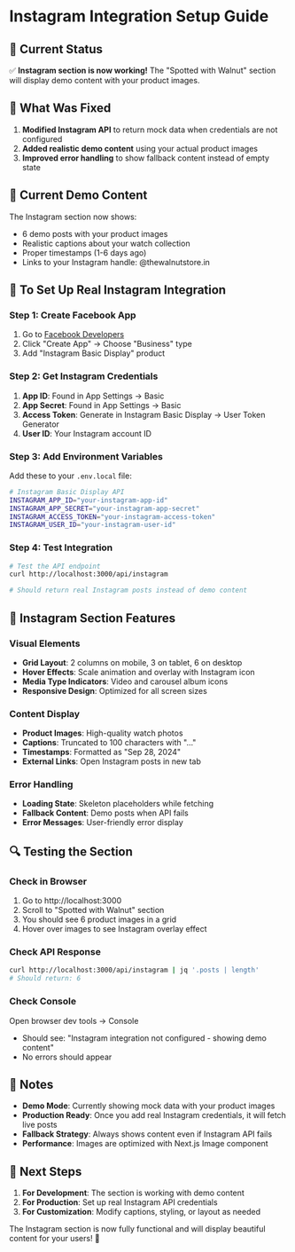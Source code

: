 # Instagram Integration Setup Guide

## 🎯 Current Status

✅ **Instagram section is now working!** The "Spotted with Walnut" section will display demo content with your product images.

## 🔧 What Was Fixed

1. **Modified Instagram API** to return mock data when credentials are not configured
2. **Added realistic demo content** using your actual product images
3. **Improved error handling** to show fallback content instead of empty state

## 📱 Current Demo Content

The Instagram section now shows:
- 6 demo posts with your product images
- Realistic captions about your watch collection
- Proper timestamps (1-6 days ago)
- Links to your Instagram handle: @thewalnutstore.in

## 🚀 To Set Up Real Instagram Integration

### Step 1: Create Facebook App
1. Go to [Facebook Developers](https://developers.facebook.com/)
2. Click "Create App" → Choose "Business" type
3. Add "Instagram Basic Display" product

### Step 2: Get Instagram Credentials
1. **App ID**: Found in App Settings → Basic
2. **App Secret**: Found in App Settings → Basic
3. **Access Token**: Generate in Instagram Basic Display → User Token Generator
4. **User ID**: Your Instagram account ID

### Step 3: Add Environment Variables
Add these to your `.env.local` file:

```bash
# Instagram Basic Display API
INSTAGRAM_APP_ID="your-instagram-app-id"
INSTAGRAM_APP_SECRET="your-instagram-app-secret"
INSTAGRAM_ACCESS_TOKEN="your-instagram-access-token"
INSTAGRAM_USER_ID="your-instagram-user-id"
```

### Step 4: Test Integration
```bash
# Test the API endpoint
curl http://localhost:3000/api/instagram

# Should return real Instagram posts instead of demo content
```

## 🎨 Instagram Section Features

### Visual Elements
- **Grid Layout**: 2 columns on mobile, 3 on tablet, 6 on desktop
- **Hover Effects**: Scale animation and overlay with Instagram icon
- **Media Type Indicators**: Video and carousel album icons
- **Responsive Design**: Optimized for all screen sizes

### Content Display
- **Product Images**: High-quality watch photos
- **Captions**: Truncated to 100 characters with "..." 
- **Timestamps**: Formatted as "Sep 28, 2024"
- **External Links**: Open Instagram posts in new tab

### Error Handling
- **Loading State**: Skeleton placeholders while fetching
- **Fallback Content**: Demo posts when API fails
- **Error Messages**: User-friendly error display

## 🔍 Testing the Section

### Check in Browser
1. Go to http://localhost:3000
2. Scroll to "Spotted with Walnut" section
3. You should see 6 product images in a grid
4. Hover over images to see Instagram overlay effect

### Check API Response
```bash
curl http://localhost:3000/api/instagram | jq '.posts | length'
# Should return: 6
```

### Check Console
Open browser dev tools → Console
- Should see: "Instagram integration not configured - showing demo content"
- No errors should appear

## 📝 Notes

- **Demo Mode**: Currently showing mock data with your product images
- **Production Ready**: Once you add real Instagram credentials, it will fetch live posts
- **Fallback Strategy**: Always shows content even if Instagram API fails
- **Performance**: Images are optimized with Next.js Image component

## 🎯 Next Steps

1. **For Development**: The section is working with demo content
2. **For Production**: Set up real Instagram API credentials
3. **For Customization**: Modify captions, styling, or layout as needed

The Instagram section is now fully functional and will display beautiful content for your users! 🎉

